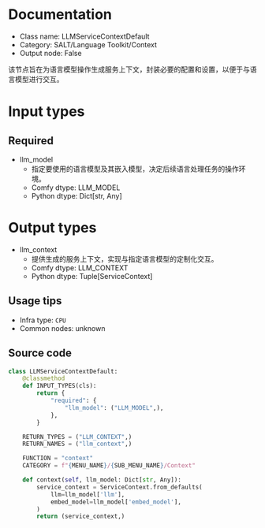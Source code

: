 
# Documentation
- Class name: LLMServiceContextDefault
- Category: SALT/Language Toolkit/Context
- Output node: False

该节点旨在为语言模型操作生成服务上下文，封装必要的配置和设置，以便于与语言模型进行交互。

# Input types
## Required
- llm_model
    - 指定要使用的语言模型及其嵌入模型，决定后续语言处理任务的操作环境。
    - Comfy dtype: LLM_MODEL
    - Python dtype: Dict[str, Any]

# Output types
- llm_context
    - 提供生成的服务上下文，实现与指定语言模型的定制化交互。
    - Comfy dtype: LLM_CONTEXT
    - Python dtype: Tuple[ServiceContext]


## Usage tips
- Infra type: `CPU`
- Common nodes: unknown


## Source code
```python
class LLMServiceContextDefault:
    @classmethod
    def INPUT_TYPES(cls):
        return {
            "required": {
                "llm_model": ("LLM_MODEL",),
            },
        }

    RETURN_TYPES = ("LLM_CONTEXT",)
    RETURN_NAMES = ("llm_context",)

    FUNCTION = "context"
    CATEGORY = f"{MENU_NAME}/{SUB_MENU_NAME}/Context"

    def context(self, llm_model: Dict[str, Any]):
        service_context = ServiceContext.from_defaults(
            llm=llm_model['llm'],
            embed_model=llm_model['embed_model'],
        )
        return (service_context,)

```

